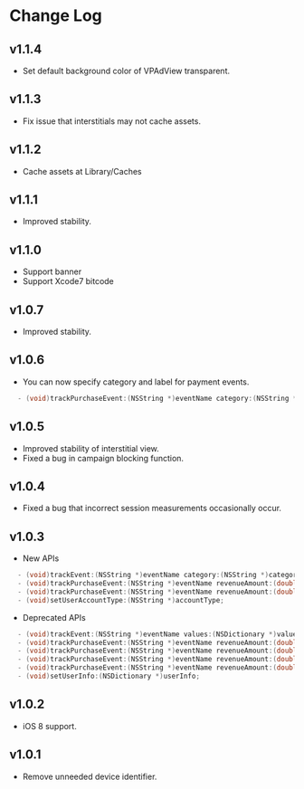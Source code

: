 # Change Log

## v1.1.4
* Set default background color of VPAdView transparent.

## v1.1.3
* Fix issue that interstitials may not cache assets.

## v1.1.2
* Cache assets at Library/Caches

## v1.1.1
* Improved stability.

## v1.1.0
* Support banner
* Support Xcode7 bitcode

## v1.0.7
* Improved stability.

## v1.0.6
* You can now specify category and label for payment events.
```objective-c
  - (void)trackPurchaseEvent:(NSString *)eventName category:(NSString *)category label:(NSString *)label revenueAmount:(double)revenueAmount currency:(NSString *)currency transactionId:(NSString *)transactionId productId:(NSString *)productId campaignId:(NSString *)campaignId contentId:(NSString *)contentId;
```

## v1.0.5
* Improved stability of interstitial view.
* Fixed a bug in campaign blocking function.

## v1.0.4
* Fixed a bug that incorrect session measurements occasionally occur.

## v1.0.3
* New APIs
```objective-c
  - (void)trackEvent:(NSString *)eventName category:(NSString *)category label:(NSString *)label value:(NSNumber *)value;
  - (void)trackPurchaseEvent:(NSString *)eventName revenueAmount:(double)revenueAmount currency:(NSString *)currency transactionId:(NSString *)transactionId productId:(NSString *)productId;
  - (void)trackPurchaseEvent:(NSString *)eventName revenueAmount:(double)revenueAmount currency:(NSString *)currency transactionId:(NSString *)transactionId productId:(NSString *)productId campaignId:(NSString *)campaignId contentId:(NSString *)contentId;
  - (void)setUserAccountType:(NSString *)accountType;
```
* Deprecated APIs
```objective-c
  - (void)trackEvent:(NSString *)eventName values:(NSDictionary *)values;
  - (void)trackPurchaseEvent:(NSString *)eventName revenueAmount:(double)revenueAmount currency:(NSString *)currency;
  - (void)trackPurchaseEvent:(NSString *)eventName revenueAmount:(double)revenueAmount currency:(NSString *)currency transactionId:(NSString *)transactionId;
  - (void)trackPurchaseEvent:(NSString *)eventName revenueAmount:(double)revenueAmount currency:(NSString *)currency purchase:(VPPurchase *)purchase;
  - (void)trackPurchaseEvent:(NSString *)eventName revenueAmount:(double)revenueAmount currency:(NSString *)currency transactionId:(NSString *)transactionId purchase:(VPPurchase *)purchase;
  - (void)setUserInfo:(NSDictionary *)userInfo;
```

## v1.0.2
* iOS 8 support.

## v1.0.1
* Remove unneeded device identifier.
